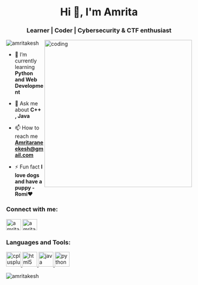 <h1 align="center">Hi 👋, I'm Amrita</h1>
<h3 align="center">Learner | Coder | Cybersecurity & CTF enthusiast</h3>
<img align="right" alt="coding" width="400" src="https://images.all-free-download.com/images/graphiclarge/autumn_painting_walking_girl_dog_icon_cartoon_sketch_6845887.jpg">

<p align="left"> <img src="https://komarev.com/ghpvc/?username=amritakesh&label=Profile%20views&color=0e75b6&style=flat" alt="amritakesh" /> </p>

- 🌱 I’m currently learning **Python and Web Development**

- 💬 Ask me about **C++ , Java**

- 📫 How to reach me **Amritaraneekesh@gmail.com**

- ⚡ Fun fact **I love dogs and have a puppy - Romi❤️**

<h3 align="left">Connect with me:</h3>
<p align="left">
<a href="https://fb.com/amrita.kesh.3" target="blank"><img align="center" src="https://cdn.jsdelivr.net/npm/simple-icons@3.0.1/icons/facebook.svg" alt="amrita.kesh.3" height="30" width="40" /></a>
<a href="https://instagram.com/amritakesh" target="blank"><img align="center" src="https://cdn.jsdelivr.net/npm/simple-icons@3.0.1/icons/instagram.svg" alt="amritakesh" height="30" width="40" /></a>
</p>

<h3 align="left">Languages and Tools:</h3>
<p align="left"> <a href="https://www.w3schools.com/cpp/" target="_blank"> <img src="https://devicons.github.io/devicon/devicon.git/icons/cplusplus/cplusplus-original.svg" alt="cplusplus" width="40" height="40"/> </a> <a href="https://www.w3.org/html/" target="_blank"> <img src="https://devicons.github.io/devicon/devicon.git/icons/html5/html5-original-wordmark.svg" alt="html5" width="40" height="40"/> </a> <a href="https://www.java.com" target="_blank"> <img src="https://devicons.github.io/devicon/devicon.git/icons/java/java-original-wordmark.svg" alt="java" width="40" height="40"/> </a> <a href="https://www.python.org" target="_blank"> <img src="https://devicons.github.io/devicon/devicon.git/icons/python/python-original.svg" alt="python" width="40" height="40"/> </a> </p>

<p><img align="center" src="https://github-readme-stats.vercel.app/api/top-langs?username=amritakesh&show_icons=true&locale=en&layout=compact" alt="amritakesh" /></p>
